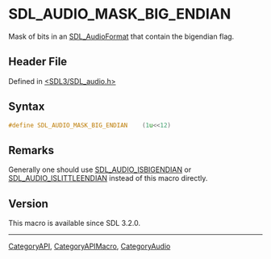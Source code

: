 # SDL_AUDIO_MASK_BIG_ENDIAN

Mask of bits in an [SDL_AudioFormat](SDL_AudioFormat) that contain the bigendian flag.

## Header File

Defined in [<SDL3/SDL_audio.h>](https://github.com/libsdl-org/SDL/blob/main/include/SDL3/SDL_audio.h)

## Syntax

```c
#define SDL_AUDIO_MASK_BIG_ENDIAN    (1u<<12)
```

## Remarks

Generally one should use [SDL_AUDIO_ISBIGENDIAN](SDL_AUDIO_ISBIGENDIAN) or
[SDL_AUDIO_ISLITTLEENDIAN](SDL_AUDIO_ISLITTLEENDIAN) instead of this macro
directly.

## Version

This macro is available since SDL 3.2.0.





----
[CategoryAPI](CategoryAPI), [CategoryAPIMacro](CategoryAPIMacro), [CategoryAudio](CategoryAudio)

